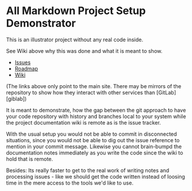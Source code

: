 # All Markdown Project Setup Demonstrator

This is an illustrator project without any real code inside.

See Wiki above why this was done and what it is meant to show.

* [Issues](https://gitlab.com/backendzeit/markdown-demo/blob/trackdown/issues.md)
* [Roadmap](https://gitlab.com/backendzeit/markdown-demo/blob/trackdown/roadmap.md)
* [Wiki](https://gitlab.com/backendzeit/markdown-demo/wikis/home)

(The links above only point to the main site. There may be mirrors of the repository to show how they interact with other services than [GitLab][giblab])

It is meant to demonstrate, how the gap between the git approach to have
your code repository with history and branches local to your system while
the project documentation wiki is remote as is the issue tracker.

With the usual setup you would not be able to commit in disconnected situations,
since you would not be able to dig out the issue reference to mention in your
commit message. Likewise you cannot brain-bumpd the documentation notes 
immediately as you write the code since the wiki to hold that is remote.

Besides: Its really faster to get to the real work of writing notes and
processing issues - like we should get the code written instead of loosing
time in the mere access to the tools we'd like to use.

[markdown]: https://daringfireball.net/projects/markdown/
[git]: http://git-scm.com/
[bitbucket]: https://bitbucket.org/
[gitlab]: https://gitlab.com/
[github]: https://github.com/
[trackdown]: http://mgoellnitz.github.io/trackdown/
[mdwiki]: http://mdwiki.info
